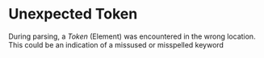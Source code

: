 # Unexpected Token

During parsing, a _Token_ (Element) was encountered in the wrong location. This could be an indication of a missused or misspelled keyword
